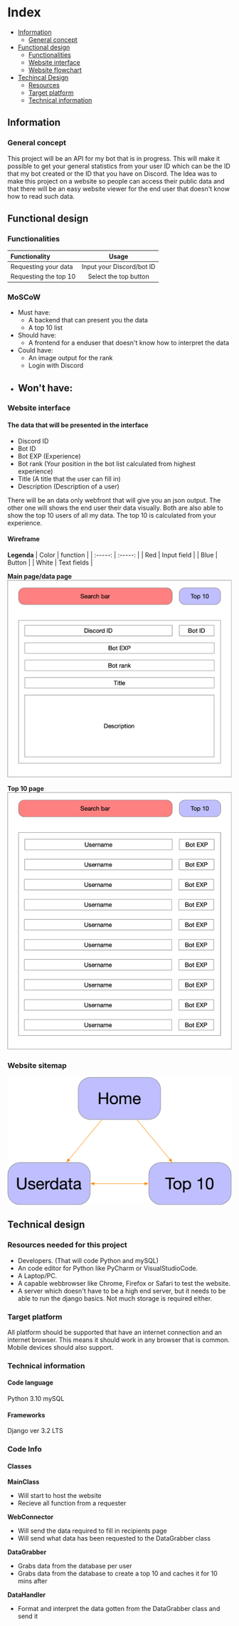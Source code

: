 # Index
- [Information](#Information)
	- [General concept](#General-concept)
- [Functional design](#Functional-design)
	- [Functionalities](#Functionalities)
	- [Website interface](#Website-interface)
	- [Website flowchart](#Website-flowchart)
- [Techincal Design](#Technical-design)
	- [Resources](#Resources-needed-for-this-project)
	- [Target platform](#Target-platform)
	- [Technical information](#Technical-information)

## Information
### General concept

This project will be an API for my bot that is in progress. This will make it possible to get your general statistics from your user ID which can be the ID that my bot created or the ID that you have on Discord. 
The Idea was to make this project on a website so people can access their public data and that there will be an easy website viewer for the end user that doesn't know how to read such data.

## Functional design
### Functionalities
| Functionality | Usage |
| :----- | :-----: |
| Requesting your data | Input your Discord/bot ID |
| Requesting the top 10 | Select the top button |

### MoSCoW
- Must have:
	- A backend that can present you the data
	- A top 10 list
- Should have:
	- A frontend for a enduser that doesn't know how to interpret the data
- Could have:
	- An image output for the rank
	- Login with Discord
- Won't have:
	- 

### Website interface

#### The data that will be presented in the interface
- Discord ID
- Bot ID
- Bot EXP (Experience)
- Bot rank (Your position in the bot list calculated from highest experience)
- Title (A title that the user can fill in)
- Description (Description of a user)

There will be an data only webfront that will give you an json output.
The other one will shows the end user their data visually. 
Both are also able to show the top 10 users of all my data. The top 10 is calculated from your experience.

#### Wireframe
**Legenda**
| Color | function |
| :-----: | :-----: |
| Red | Input field |
| Blue | Button |
| White | Text fields |

**Main page/data page**
![WireframeMain](./Assets/wireframeMain.png)

**Top 10 page**
![WireframeTop10](./Assets/wireframeTop10.png)

### Website sitemap

![Sitemap](./Assets/sitemap.png)

## Technical design

### Resources needed for this project
- Developers. (That will code Python and mySQL)
- An code editor for Python like PyCharm or VisualStudioCode.
- A Laptop/PC.
- A capable webbrowser like Chrome, Firefox or Safari to test the website.
- A server which doesn't have to be a high end server, but it needs to be able to run the django basics. Not much storage is required either.

### Target platform
All platform should be supported that have an internet connection and an internet browser. This means it should work in any browser that is common. Mobile devices should also support.

### Technical information
#### Code language
Python 3.10
mySQL

#### Frameworks
Django ver 3.2 LTS

### Code Info

#### Classes

**MainClass**
- Will start to host the website
- Recieve all function from a requester

**WebConnector**
- Will send the data required to fill in recipients page
- Will send what data has been requested to the DataGrabber class

**DataGrabber**
- Grabs data from the database per user
- Grabs data from the database to create a top 10 and caches it for 10 mins after

**DataHandler**
- Format and interpret the data gotten from the DataGrabber class and send it 


